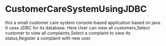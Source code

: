 # CustomerCareSystemUsingJDBC
this a small customer care system console-based application based on java.
It uses JDBC for its database.
Here User can view all customers,Select customer to view all complaints,Select a complaint to view its status,Register a complaint with new user.
